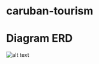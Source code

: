 # caruban-tourism

# Diagram ERD
![alt text](https://github.com/fadlifathurrahman/caruban-tourism/assets/110813489/6373d5c4-627a-44ec-99dd-52beb95a6639)
